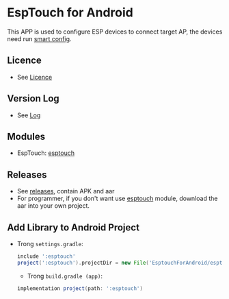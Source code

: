 # EspTouch for Android

This APP is used to configure ESP devices to connect target AP, the devices need run [smart config](https://github.com/espressif/esp-idf/tree/master/examples/wifi/smart_config).

## Licence

- See [Licence](ESPRESSIF_MIT_LICENSE)

## Version Log

- See [Log](log/log-en.md)

## Modules

- EspTouch: [esptouch](esptouch)

## Releases

- See [releases](https://github.com/EspressifApp/EsptouchForAndroid/releases/latest), contain APK and aar
- For programmer, if you don't want use [esptouch](esptouch) module, download the aar into your own project.

## Add Library to Android Project

- Trong `settings.gradle`:

  ```gradle
  include ':esptouch'
  project(':esptouch').projectDir = new File('EsptouchForAndroid/esptouch')
  ```

  - Trong `build.gradle (app)`:

  ```gradle
  implementation project(path: ':esptouch')
  ```
